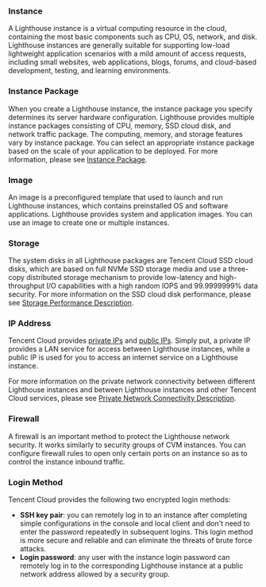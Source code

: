 ### Instance
A Lighthouse instance is a virtual computing resource in the cloud, containing the most basic components such as CPU, OS, network, and disk. Lighthouse instances are generally suitable for supporting low-load lightweight application scenarios with a mild amount of access requests, including small websites, web applications, blogs, forums, and cloud-based development, testing, and learning environments.

### Instance Package
When you create a Lighthouse instance, the instance package you specify determines its server hardware configuration. Lighthouse provides multiple instance packages consisting of CPU, memory, SSD cloud disk, and network traffic package. The computing, memory, and storage features vary by instance package. You can select an appropriate instance package based on the scale of your application to be deployed. For more information, please see [Instance Package](https://intl.cloud.tencent.com/document/product/1103/41264).

### Image
An image is a preconfigured template that used to launch and run Lighthouse instances, which contains preinstalled OS and software applications. Lighthouse provides system and application images. You can use an image to create one or multiple instances.

### Storage
The system disks in all Lighthouse packages are Tencent Cloud SSD cloud disks, which are based on full NVMe SSD storage media and use a three-copy distributed storage mechanism to provide low-latency and high-throughput I/O capabilities with a high random IOPS and 99.9999999% data security. For more information on the SSD cloud disk performance, please see [Storage Performance Description](https://intl.cloud.tencent.com/document/product/1103/41264).

### IP Address
Tencent Cloud provides [private IPs](https://intl.cloud.tencent.com/document/product/213/5225) and [public IPs](https://intl.cloud.tencent.com/document/product/213/5224). Simply put, a private IP provides a LAN service for access between Lighthouse instances, while a public IP is used for you to access an internet service on a Lighthouse instance.

For more information on the private network connectivity between different Lighthouse instances and between Lighthouse instances and other Tencent Cloud services, please see [Private Network Connectivity Description](https://intl.cloud.tencent.com/document/product/1103/41266).

### Firewall
A firewall is an important method to protect the Lighthouse network security. It works similarly to security groups of CVM instances. You can configure firewall rules to open only certain ports on an instance so as to control the instance inbound traffic.

### Login Method
Tencent Cloud provides the following two encrypted login methods:
- **SSH key pair**: you can remotely log in to an instance after completing simple configurations in the console and local client and don't need to enter the password repeatedly in subsequent logins. This login method is more secure and reliable and can eliminate the threats of brute force attacks.
- **Login password**: any user with the instance login password can remotely log in to the corresponding Lighthouse instance at a public network address allowed by a security group.



